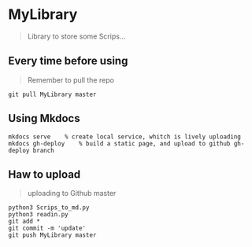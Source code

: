 # MyLibrary
> Library to store some Scrips...

## Every time before using
> Remember to pull the repo
```shell
git pull MyLibrary master
```

## Using Mkdocs
```shell
mkdocs serve	% create local service, whitch is lively uploading
mkdocs gh-deploy	% build a static page, and upload to github gh-deploy branch
```
## Haw to upload
> uploading to Github master
```shell
python3 Scrips_to_md.py
python3 readin.py
git add *
git commit -m 'update'
git push MyLibrary master
```

